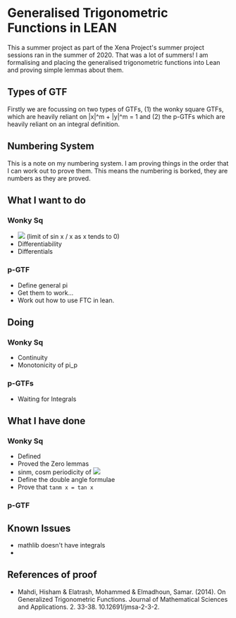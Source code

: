 # Generalised Trigonometric Functions in LEAN

This a summer project as part of the Xena Project's summer project sessions ran in the summer of 2020. That was a lot of summers! I am formalising and placing the generalised trigonometric functions into Lean and proving simple lemmas about them.

## Types of GTF

Firstly we are focussing on two types of GTFs, (1) the wonky square GTFs, which are heavily reliant on |x|^m + |y|^m = 1 and (2) the p-GTFs which are heavily reliant on an integral definition.

## Numbering System

This is a note on my numbering system. I am proving things in the order that I can work out to prove them. This means the numbering is borked, they are numbers as they are proved.

## What I want to do
### Wonky Sq
*  <img src="https://latex.codecogs.com/gif.latex?\displaystyle{lim_{x\to0}{\text{sin}_m(x)/x}=1}" /> (limit of sin x / x as x tends to 0)
* Differentiability
* Differentials

### p-GTF
* Define general pi
* Get them to work...
* Work out how to use FTC in lean.

## Doing
### Wonky Sq
* Continuity
* Monotonicity of pi_p

### p-GTFs
* Waiting for Integrals


## What I have done
### Wonky Sq
* Defined
* Proved the Zero lemmas
* sinm, cosm periodicity of <img src="https://latex.codecogs.com/gif.latex?2\pi" />
* Define the double angle formulae
* Prove that `tanm x = tan x`

### p-GTF



## Known Issues
* mathlib doesn't have integrals
* 

## References of proof
* Mahdi, Hisham & Elatrash, Mohammed & Elmadhoun, Samar. (2014). On Generalized Trigonometric Functions. Journal of Mathematical Sciences and Applications. 2. 33-38. 10.12691/jmsa-2-3-2. 